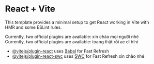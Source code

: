 # React + Vite

This template provides a minimal setup to get React working in Vite with HMR and some ESLint rules.

Currently, two official plugins are available: xin chào mọi người nhé
Currently, two official plugins are available: toang thật rồi ae ơi
hihi

- [@vitejs/plugin-react](https://github.com/vitejs/vite-plugin-react/blob/main/packages/plugin-react/README.md) uses [Babel](https://babeljs.io/) for Fast Refresh
- [@vitejs/plugin-react-swc](https://github.com/vitejs/vite-plugin-react-swc) uses [SWC](https://swc.rs/) for Fast Refresh xin chào nhé
